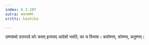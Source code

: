 ```yaml
---
index: 6.3.107
sutra: कवञ्चोष्णे
vritti: kashika

---
```

उष्णशब्दे उत्तरपदे कोः कवम् इत्ययम् आदेशो भवति, का च विभाषा। कवोष्णम्, कोष्णम्, कदुष्णम्।